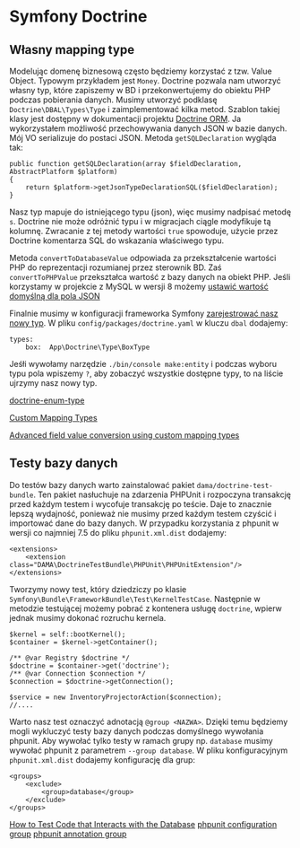 # Symfony Doctrine

## Własny mapping type

Modelując domenę biznesową często będziemy korzystać z tzw. Value Object. Typowym przykładem jest `Money`. Doctrine pozwala nam utworzyć własny typ, które zapiszemy w BD i przekonwertujemy do obiektu PHP podczas pobierania danych. Musimy utworzyć podklasę `Doctrine\DBAL\Types\Type` i zaimplementować kilka metod.
Szablon takiej klasy jest dostępny w dokumentacji projektu [Doctrine ORM](https://www.doctrine-project.org/projects/doctrine-orm/en/2.7/cookbook/custom-mapping-types.html). Ja wykorzystałem możliwość przechowywania danych JSON w bazie danych. Mój VO serializuje do postaci JSON. Metoda `getSQLDeclaration` wygląda tak:
```
public function getSQLDeclaration(array $fieldDeclaration, AbstractPlatform $platform)
{
    return $platform->getJsonTypeDeclarationSQL($fieldDeclaration);
}
```
Nasz typ mapuje do istniejącego typu (json), więc musimy nadpisać metodę `s`. Doctrine nie może odróżnić typu i w migracjach ciągle modyfikuje tą kolumnę. Zwracanie z tej metody wartości `true` spowoduje, użycie przez Doctrine komentarza SQL do wskazania właściwego typu.

Metoda `convertToDatabaseValue` odpowiada za przekształcenie wartości PHP do reprezentacji rozumianej przez sterownik BD. Zaś `convertToPHPValue` przekształca wartość z bazy danych na obiekt PHP. Jeśli korzystamy w projekcie z MySQL w wersji 8 możemy [ustawić wartość domyślną dla pola JSON](https://dbfiddle.uk/?rdbms=mysql_8.0&fiddle=57a9cb839d838075eced99d68f0a832a)

Finalnie musimy w konfiguracji frameworka Symfony [zarejestrować nasz nowy typ](https://symfony.com/doc/current/doctrine/dbal.html). W pliku `config/packages/doctrine.yaml` w kluczu `dbal` dodajemy:
```
types:
    box:  App\Doctrine\Type\BoxType
```

Jeśłi wywołamy narzędzie `./bin/console make:entity` i podczas wyboru typu pola wpiszemy `?`, aby zobaczyć wszystkie dostępne typy, to na liście ujrzymy nasz nowy typ.

[doctrine-enum-type](https://github.com/acelaya/doctrine-enum-type)

[Custom Mapping Types](https://www.doctrine-project.org/projects/doctrine-dbal/en/latest/reference/types.html#custom-mapping-types)

[Advanced field value conversion using custom mapping types](https://www.doctrine-project.org/projects/doctrine-orm/en/2.7/cookbook/advanced-field-value-conversion-using-custom-mapping-types.html#advanced-field-value-conversion-using-custom-mapping-types)

## Testy bazy danych

Do testów bazy danych warto zainstalować pakiet `dama/doctrine-test-bundle`. Ten pakiet nasłuchuje na zdarzenia PHPUnit i rozpoczyna transakcję przed każdym testem i wycofuje transakcję po teście. Daje to znacznie lepszą wydajność, ponieważ nie musimy przed każdym testem czyścić i importować dane do bazy danych. W przypadku korzystania z phpunit w wersji co najmniej 7.5 do pliku `phpunit.xml.dist` dodajemy:
```
<extensions>
    <extension class="DAMA\DoctrineTestBundle\PHPUnit\PHPUnitExtension"/>
</extensions>
```

Tworzymy nowy test, który dziedziczy po klasie `Symfony\Bundle\FrameworkBundle\Test\KernelTestCase`. Następnie w metodzie testującej możemy pobrać z kontenera usługę `doctrine`, wpierw jednak musimy dokonać rozruchu kernela.

```
$kernel = self::bootKernel();
$container = $kernel->getContainer();

/** @var Registry $doctrine */
$doctrine = $container->get('doctrine');
/** @var Connection $connection */
$connection = $doctrine->getConnection();

$service = new InventoryProjectorAction($connection);
//....
```
Warto nasz test oznaczyć adnotacją `@group <NAZWA>`. Dzięki temu będziemy mogli wykluczyć testy bazy danych podczas domyślnego wywołania phpunit. Aby wywołać tylko testy w ramach grupy np. `database` musimy wywołać phpunit z parametrem `--group database`. W pliku konfiguracyjnym `phpunit.xml.dist` dodajemy konfigurację dla grup:

```
<groups>
    <exclude>
        <group>database</group>
    </exclude>
</groups>
```


[How to Test Code that Interacts with the Database](https://symfony.com/doc/4.4/testing/database.html)
[phpunit  configuration group](https://phpunit.readthedocs.io/en/9.3/configuration.html#the-groups-element)
[phpunit annotation group](https://phpunit.readthedocs.io/en/9.3/annotations.html#appendixes-annotations-group)
